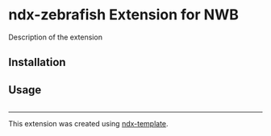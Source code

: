 # ndx-zebrafish Extension for NWB

Description of the extension

## Installation


## Usage

```python

```

---
This extension was created using [ndx-template](https://github.com/nwb-extensions/ndx-template).

